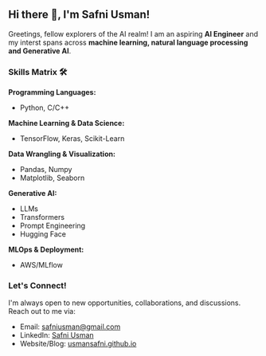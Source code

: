 ## Hi there 👋, I'm Safni Usman!

Greetings, fellow explorers of the AI realm! I am an aspiring **AI Engineer** and my interst spans across **machine learning, natural language processing and Generative AI**.

### Skills Matrix 🛠️

**Programming Languages:**
- Python, C/C++

**Machine Learning & Data Science:**
- TensorFlow, Keras, Scikit-Learn

**Data Wrangling & Visualization:**
- Pandas, Numpy
- Matplotlib, Seaborn

**Generative AI:**
- LLMs
- Transformers
- Prompt Engineering
- Hugging Face

**MLOps & Deployment:**
- AWS/MLflow

### Let's Connect!

I'm always open to new opportunities, collaborations, and discussions. Reach out to me via:

- Email: safniusman@gmail.com
- LinkedIn: [Safni Usman](https://www.linkedin.com/in/safniusman/)
- Website/Blog: [usmansafni.github.io](https://usmansafni.github.io/)
